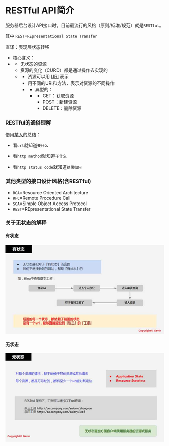 # RESTful API简介

服务器后台设计API接口时，目前最流行的风格（原则/标准/规范）就是`RESTful`。

其中 `REST`=`REpresentational State Transfer`

直译：表现层状态转移

* 核心含义：
* * 无状态的资源
  * 资源的变化（CURD）都是通过操作去实现的
  * * 资源可以用 [URI](https://en.wikipedia.org/wiki/Uniform_resource_identifier) 表示
    * 用不同的URI和方法，表示对资源的不同操作
    * * 典型的：
      * * GET：获取资源
        * POST：新建资源
        * DELETE：删除资源

### RESTful的通俗理解

借用[某人](https://www.zhihu.com/question/28557115/answer/41267240)的总结：

* 看`url`就知道`要什么`

* 看`http method`就知道`干什么`

* 看`http status code`就知道`结果如何`

### 其他类型的接口设计风格\(含RESTful\)

* `ROA`=Resource Oriented Architecture
* `RPC`=Remote Procedure Call
* `SOA`=Simple Object Access Protocol
* `REST`=REpresentational State Transfer

### 关于无状态的解释

#### 有状态

![](/src/assets/img/have_state.png)

#### 无状态

![](src/assets/img/stateless.png)





